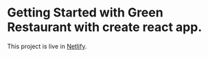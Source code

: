 # Getting Started with Green Restaurant with create react app.

This project is live in [Netlify](https://simple-green-restaurant.netlify.app/).

